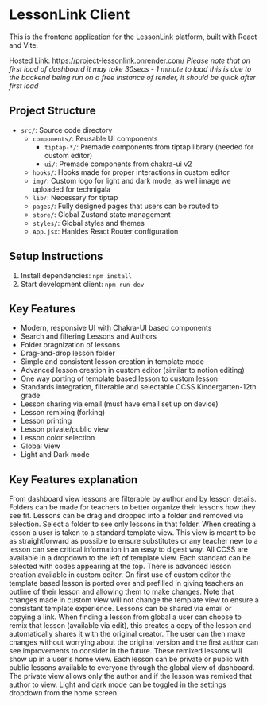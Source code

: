 # LessonLink Client

This is the frontend application for the LessonLink platform, built with React and Vite.

Hosted Link: https://project-lessonlink.onrender.com/
*Please note that on first load of dashboard it may take 30secs - 1 minute to load this is due to the backend being run on a free instance of render, it should be quick after first load*

## Project Structure

- `src/`: Source code directory
  - `components/`: Reusable UI components
    - `tiptap-*/`: Premade components from tiptap library (needed for custom editor)
    - `ui/`: Premade components from chakra-ui v2
  - `hooks/`: Hooks made for proper interactions in custom editor
  - `img/`: Custom logo for light and dark mode, as well image we uploaded for technigala
  - `lib/`: Necessary for tiptap
  - `pages/`: Fully designed pages that users can be routed to
  - `store/`: Global Zustand state management
  - `styles/`: Global styles and themes
  - `App.jsx`: Hanldes React Router configuration

## Setup Instructions

1. Install dependencies: `npm install`
2. Start development client: `npm run dev`

## Key Features

- Modern, responsive UI with Chakra-UI based components
- Search and filtering Lessons and Authors
- Folder oragnization of lessons
- Drag-and-drop lesson folder
- Simple and consistent lesson creation in template mode
- Advanced lesson creation in custom editor (similar to notion editing)
- One way porting of template based lesson to custom lesson
- Standards integration, filterable and selectable CCSS Kindergarten-12th grade
- Lesson sharing via email (must have email set up on device)
- Lesson remixing (forking) 
- Lesson printing
- Lesson private/public view
- Lesson color selection
- Global View
- Light and Dark mode

## Key Features explanation
From dashboard view lessons are filterable by author and by lesson details. Folders can be made for teachers to better organize their lessons how they see fit. Lessons can be drag and dropped into a folder and removed via selection. Select a folder to see only lessons in that folder. When creating a lesson a user is taken to a standard template view. This view is meant to be as straightforward as possible to ensure substitutes or any teacher new to a lesson can see critical information in an easy to digest way. All CCSS are available in a dropdown to the left of template view. Each standard can be selected with codes appearing at the top. There is advanced lesson creation available in custom editor. On first use of custom editor the template based lesson is ported over and prefilled in giving teachers an outline of their lesson and allowing them to make changes. Note that changes made in custom view will not change the template view to ensure a consistant template experience. Lessons can be shared via email or copying a link. When finding a lesson from global a user can choose to remix that lesson (available via edit), this creates a copy of the lesson and automatically shares it with the original creator. The user can then make changes without worrying about the original version and the first author can see improvements to consider in the future. These remixed lessons will show up in a user's home view. Each lesson can be private or public with public lessons available to everyone through the global view of dashboard. The private view allows only the author and if the lesson was remixed that author to view. Light and dark mode can be toggled in the settings dropdown from the home screen.
